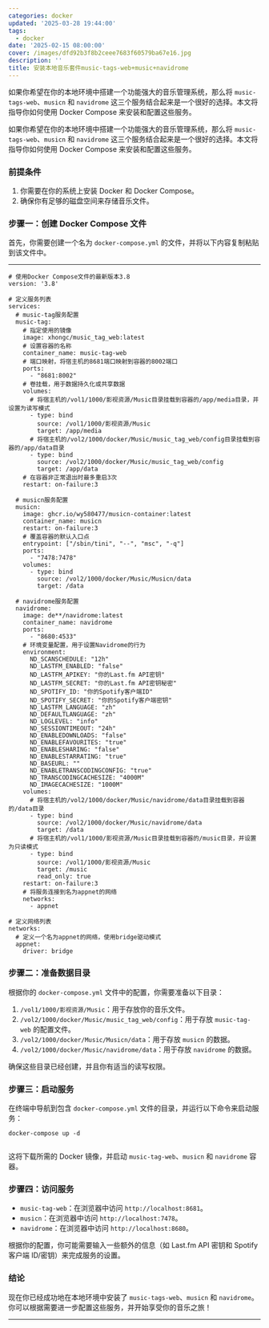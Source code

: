 ```yaml
---
categories: docker
updated: '2025-03-28 19:44:00'
tags:
  - docker
date: '2025-02-15 08:00:00'
cover: /images/dfd92b3f8b2ceee7683f60579ba67e16.jpg
description: ''
title: 安装本地音乐套件music-tags-web+music+navidrome
---
```


如果你希望在你的本地环境中搭建一个功能强大的音乐管理系统，那么将 `music-tags-web`、`musicn` 和 `navidrome` 这三个服务结合起来是一个很好的选择。本文将指导你如何使用 Docker Compose 来安装和配置这些服务。




如果你希望在你的本地环境中搭建一个功能强大的音乐管理系统，那么将 `music-tags-web`、`musicn` 和 `navidrome` 这三个服务结合起来是一个很好的选择。本文将指导你如何使用 Docker Compose 来安装和配置这些服务。


### 前提条件

1. 你需要在你的系统上安装 Docker 和 Docker Compose。
2. 确保你有足够的磁盘空间来存储音乐文件。

### 步骤一：创建 Docker Compose 文件


首先，你需要创建一个名为 `docker-compose.yml` 的文件，并将以下内容复制粘贴到该文件中。


---


```docker
# 使用Docker Compose文件的最新版本3.8
version: '3.8'

# 定义服务列表
services:
  # music-tag服务配置
  music-tag:
    # 指定使用的镜像
    image: xhongc/music_tag_web:latest
    # 设置容器的名称
    container_name: music-tag-web
    # 端口映射，将宿主机的8681端口映射到容器的8002端口
    ports:
      - "8681:8002"
    # 卷挂载，用于数据持久化或共享数据
    volumes:
      # 将宿主机的/vol1/1000/影视资源/Music目录挂载到容器的/app/media目录，并设置为读写模式
      - type: bind
        source: /vol1/1000/影视资源/Music
        target: /app/media
      # 将宿主机的/vol2/1000/docker/Music/music_tag_web/config目录挂载到容器的/app/data目录
      - type: bind
        source: /vol2/1000/docker/Music/music_tag_web/config
        target: /app/data
    # 在容器非正常退出时最多重启3次
    restart: on-failure:3

  # musicn服务配置
  musicn:
    image: ghcr.io/wy580477/musicn-container:latest
    container_name: musicn
    restart: on-failure:3
    # 覆盖容器的默认入口点
    entrypoint: ["/sbin/tini", "--", "msc", "-q"]
    ports:
      - "7478:7478"
    volumes:
      - type: bind
        source: /vol2/1000/docker/Music/Musicn/data
        target: /data

  # navidrome服务配置
  navidrome:
    image: de**/navidrome:latest
    container_name: navidrome
    ports:
      - "8680:4533"
    # 环境变量配置，用于设置Navidrome的行为
    environment:
      ND_SCANSCHEDULE: "12h"
      ND_LASTFM_ENABLED: "false"
      ND_LASTFM_APIKEY: "你的Last.fm API密钥"
      ND_LASTFM_SECRET: "你的Last.fm API密钥秘密"
      ND_SPOTIFY_ID: "你的Spotify客户端ID"
      ND_SPOTIFY_SECRET: "你的Spotify客户端密钥"
      ND_LASTFM_LANGUAGE: "zh"
      ND_DEFAULTLANGUAGE: "zh"
      ND_LOGLEVEL: "info"
      ND_SESSIONTIMEOUT: "24h"
      ND_ENABLEDOWNLOADS: "false"
      ND_ENABLEFAVOURITES: "true"
      ND_ENABLESHARING: "false"
      ND_ENABLESTARRATING: "true"
      ND_BASEURL: ""
      ND_ENABLETRANSCODINGCONFIG: "true"
      ND_TRANSCODINGCACHESIZE: "4000M"
      ND_IMAGECACHESIZE: "1000M"
    volumes:
      # 将宿主机的/vol2/1000/docker/Music/navidrome/data目录挂载到容器的/data目录
      - type: bind
        source: /vol2/1000/docker/Music/navidrome/data
        target: /data
      # 将宿主机的/vol1/1000/影视资源/Music目录挂载到容器的/music目录，并设置为只读模式
      - type: bind
        source: /vol1/1000/影视资源/Music
        target: /music
        read_only: true
    restart: on-failure:3
    # 将服务连接到名为appnet的网络
    networks:
      - appnet

# 定义网络列表
networks:
  # 定义一个名为appnet的网络，使用bridge驱动模式
  appnet:
    driver: bridge
```


### 步骤二：准备数据目录


根据你的 `docker-compose.yml` 文件中的配置，你需要准备以下目录：

1. `/vol1/1000/影视资源/Music`：用于存放你的音乐文件。
2. `/vol2/1000/docker/Music/music_tag_web/config`：用于存放 `music-tag-web` 的配置文件。
3. `/vol2/1000/docker/Music/Musicn/data`：用于存放 `musicn` 的数据。
4. `/vol2/1000/docker/Music/navidrome/data`：用于存放 `navidrome` 的数据。

确保这些目录已经创建，并且你有适当的读写权限。


### 步骤三：启动服务


在终端中导航到包含 `docker-compose.yml` 文件的目录，并运行以下命令来启动服务：


```shell
docker-compose up -d
​
```


这将下载所需的 Docker 镜像，并启动 `music-tag-web`、`musicn` 和 `navidrome` 容器。


### 步骤四：访问服务

- `music-tag-web`：在浏览器中访问 `http://localhost:8681`。
- `musicn`：在浏览器中访问 `http://localhost:7478`。
- `navidrome`：在浏览器中访问 `http://localhost:8680`。

根据你的配置，你可能需要输入一些额外的信息（如 Last.fm API 密钥和 Spotify 客户端 ID/密钥）来完成服务的设置。


### 结论


现在你已经成功地在本地环境中安装了 `music-tags-web`、`musicn` 和 `navidrome`。你可以根据需要进一步配置这些服务，并开始享受你的音乐之旅！


---

